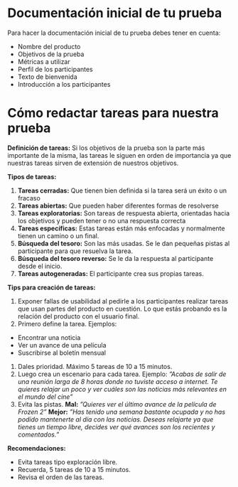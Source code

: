 # Documentación inicial de tu prueba

Para hacer la documentación inicial de tu prueba debes tener en cuenta:

- Nombre del producto
- Objetivos de la prueba
- Métricas a utilizar
- Perfil de los participantes
- Texto de bienvenida
- Introducción a los participantes



# Cómo redactar tareas para nuestra prueba

**Definición de tareas:** Si los objetivos de la prueba son la parte más importante de la misma, las tareas le siguen en orden de importancia ya que nuestras tareas sirven de extensión de nuestros objetivos.

**Tipos de tareas:**

1. **Tareas cerradas:** Que tienen bien definida si la tarea será un éxito o un fracaso
2. **Tareas abiertas:** Que pueden haber diferentes formas de resolverse
3. **Tareas exploratorias:** Son tareas de respuesta abierta, orientadas hacia los objetivos y pueden tener o no una respuesta correcta
4. **Tareas específicas:** Estas tareas están más enfocadas y normalmente tienen un camino o un final.
5. **Búsqueda del tesoro:** Son las más usadas. Se le dan pequeñas pistas al participante para que resuelva la tarea.
6. **Búsqueda del tesoro reverso:** Se le da la respuesta al participante desde el inicio.
7. **Tareas autogeneradas:** El participante crea sus propias tareas.

**Tips para creación de tareas:**

1. Exponer fallas de usabilidad al pedirle a los participantes realizar tareas que usan partes del producto en cuestión.
   Lo que estás probando es la relación del producto con el usuario final.
2. Primero define la tarea. Ejemplos:

- Encontrar una noticia
- Ver un avance de una película
- Suscribirse al boletín mensual

1. Dales prioridad. Máximo 5 tareas de 10 a 15 minutos.
2. Luego crea un escenario para cada tarea. Ejemplo: *”Acabas de salir de una reunión larga de 8 horas donde no tuviste acceso a internet. Te quieres relajar un poco y ver cuáles son las noticias más relevantes en el mundo del cine”*
3. Evita las pistas.
   **Mal:** *”Quieres ver el último avance de la película de Frozen 2”*
   **Mejor:** *”Has tenido una semana bastante ocupada y no has podido mantenerte al día con las noticias. Deseas relajarte ya que tienes un tiempo libre, decides ver qué avances son los recientes y comentados.”*

**Recomendaciones:**

- Evita tareas tipo exploración libre.
- Recuerda, 5 tareas de 10 a 15 minutos.
- Revisa el orden de las tareas.